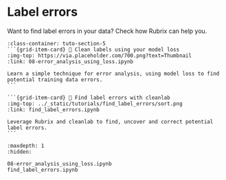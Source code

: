 # <span class="tuto-section-5"></span>Label errors

Want to find label errors in your data? Check how Rubrix can help you.

````{grid} 1 1 2 3
:class-container: tuto-section-5
```{grid-item-card} 🧼 Clean labels using your model loss
:img-top: https://via.placeholder.com/700.png?text=Thumbnail
:link: 08-error_analysis_using_loss.ipynb

Learn a simple technique for error analysis, using model loss to find potential training data errors.
```

```{grid-item-card} 🧐 Find label errors with cleanlab
:img-top: ../_static/tutorials/find_label_errors/sort.png
:link: find_label_errors.ipynb

Leverage Rubrix and cleanlab to find, uncover and correct potential label errors.
```
````

```{toctree}
:maxdepth: 1
:hidden:

08-error_analysis_using_loss.ipynb
find_label_errors.ipynb
```

